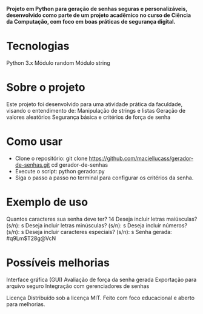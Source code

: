 **Projeto em Python para geração de senhas seguras e personalizáveis, desenvolvido como parte de um projeto acadêmico no curso de Ciência da Computação, com foco em boas práticas de segurança digital.**

# Tecnologias
Python 3.x
Módulo random
Módulo string

# Sobre o projeto
Este projeto foi desenvolvido para uma atividade prática da faculdade, visando o entendimento de:
Manipulação de strings e listas
Geração de valores aleatórios
Segurança básica e critérios de força de senha

# Como usar
- Clone o repositório:
git clone https://github.com/maciellucass/gerador-de-senhas.git
cd gerador-de-senhas
- Execute o script:
python gerador.py
- Siga o passo a passo no terminal para configurar os critérios da senha.

# Exemplo de uso
Quantos caracteres sua senha deve ter? 14
Deseja incluir letras maiúsculas? (s/n): s
Deseja incluir letras minúsculas? (s/n): s
Deseja incluir números? (s/n): s
Deseja incluir caracteres especiais? (s/n): s
Senha gerada: #q9Lm$T28g@VcN

# Possíveis melhorias
Interface gráfica (GUI)
Avaliação de força da senha gerada
Exportação para arquivo seguro
Integração com gerenciadores de senhas

Licença
Distribuído sob a licença MIT.
Feito com foco educacional e aberto para melhorias.
